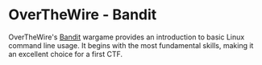 # OverTheWire - Bandit

OverTheWire's [Bandit](https://overthewire.org/wargames/bandit/) wargame provides an introduction to basic Linux command line usage. It begins with the most fundamental skills, making it an excellent choice for a first CTF.
